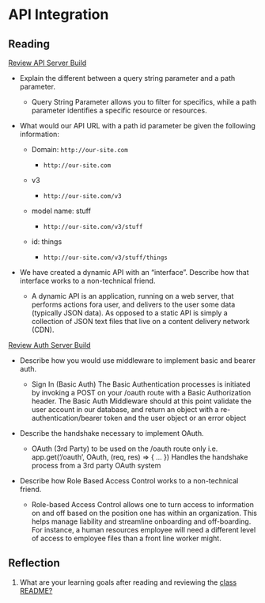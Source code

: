 # API Integration

## Reading

[Review API Server Build](https://codefellows.github.io/code-401-javascript-guide/curriculum/apps-and-libraries/api-server/)

- Explain the different between a query string parameter and a path parameter.

  - Query String Parameter allows you to filter for specifics, while a path parameter identifies a specific resource or resources.

- What would our API URL with a path id parameter be given the following information:

  - Domain: `http://our-site.com`

    - `http://our-site.com`

  - v3

    - `http://our-site.com/v3`

  - model name: stuff

    - `http://our-site.com/v3/stuff`

  - id: things

    - `http://our-site.com/v3/stuff/things`

- We have created a dynamic API with an “interface”. Describe how that interface works to a non-technical friend.

  - A dynamic API is an application, running on a web server, that performs actions fora user, and delivers to the user some data (typically JSON data). As opposed to a static API is simply a collection of JSON text files that live on a content delivery network (CDN).

[Review Auth Server Build](https://codefellows.github.io/code-401-javascript-guide/curriculum/apps-and-libraries/auth-server/)

- Describe how you would use middleware to implement basic and bearer auth.

  - Sign In (Basic Auth) The Basic Authentication processes is initiated by invoking a POST on your /oauth route with a Basic Authorization header. The Basic Auth Middleware should at this point validate the user account in our database, and return an object with a re-authentication/bearer token and the user object or an error object

- Describe the handshake necessary to implement OAuth.

  - OAuth (3rd Party) to be used on the /oauth route only i.e. app.get(‘/oauth’, OAuth, (req, res) => { … }) Handles the handshake process from a 3rd party OAuth system

- Describe how Role Based Access Control works to a non-technical friend.

  - Role-based Access Control allows one to turn access to information on and off based on the position one has within an organization. This helps manage liability and streamline onboarding and off-boarding. For instance, a human resources employee will need a different level of access to employee files than a front line worker might.

## Reflection

1. What are your learning goals after reading and reviewing the [class README?](https://codefellows.github.io/code-401-javascript-guide/curriculum/class-34/)
